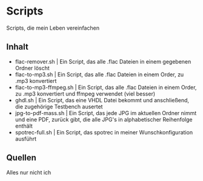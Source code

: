 # Scripts

Scripts, die mein Leben vereinfachen

## Inhalt

- flac-remover.sh | Ein Script, das alle .flac Dateien in einem gegebenen Ordner löscht
- flac-to-mp3.sh | Ein Script, das alle .flac Dateien in einem Order, zu .mp3 konvertiert
- flac-to-mp3-ffmpeg.sh | Ein Script, das alle .flac Dateien in einem Order, zu .mp3 konvertiert und ffmpeg verwendet (viel besser)
- ghdl.sh | Ein Script, das eine VHDL Datei bekommt und anschließend, die zugehörige Testbench ausertet
- jpg-to-pdf-mass.sh | Ein Script, das jede JPG im aktuellen Ordner nimmt und eine PDF, zurück gibt, die alle JPG's in alphabetischer Reihenfolge enthält
- spotrec-full.sh | Ein Script, das spotrec in meiner Wunschkonfiguration ausführt

## Quellen
Alles nur nicht ich
